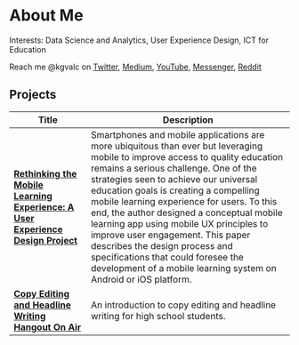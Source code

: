 <!---
- 👋 Hi, I’m @kurtvalcorza
- 👀 I’m interested in data analytics, user experience design, ICT for education
- 🌱 I’m currently learning data analytics, programming with python, and SQL for data science.
- 💞️ I’m looking to collaborate on ...
- 📫 How to reach me ...

kurtvalcorza/kurtvalcorza is a ✨ special ✨ repository because its `README.md` (this file) appears on your GitHub profile.
You can click the Preview link to take a look at your changes.
--->

# About Me

Interests:
Data Science and Analytics,
User Experience Design,
ICT for Education

Reach me @kgvalc on 
[Twitter](https://twitter.com/kgvalc),
[Medium](https://medium.com/@kgvalc),
[YouTube](https://www.youtube.com/kgvalc),
[Messenger](https://m.me/kgvalc),
[Reddit](https://www.reddit.com/user/KurtValcorza)

<!---

## Projects

### [**Rethinking the Mobile Learning Experience: A User Experience Design Project**](https://drive.google.com/file/d/0BxvZ58uMG1BIUFhHSUdlMFZ3QWM/view)
Smartphones and mobile applications are more ubiquitous than ever but leveraging mobile to improve access to quality education remains a serious challenge. One of the strategies seen to achieve our universal education goals is creating a compelling mobile learning experience for users. To this end, the author designed a conceptual mobile learning app using mobile UX principles to improve user engagement. This paper describes the design process and specifications that could foresee the development of a mobile learning system on Android or iOS platform.

### [**Copy Editing and Headline Writing Hangout On Air**](https://youtu.be/t0ShpCvFcQo)

An introduction to copy editing and headline writing for high school students.

--->

## Projects

| Title | Description |
| --- | -- |
| [**Rethinking the Mobile Learning Experience: A User Experience Design Project**](https://drive.google.com/file/d/0BxvZ58uMG1BIUFhHSUdlMFZ3QWM/view) | Smartphones and mobile applications are more ubiquitous than ever but leveraging mobile to improve access to quality education remains a serious challenge. One of the strategies seen to achieve our universal education goals is creating a compelling mobile learning experience for users. To this end, the author designed a conceptual mobile learning app using mobile UX principles to improve user engagement. This paper describes the design process and specifications that could foresee the development of a mobile learning system on Android or iOS platform. |
| [**Copy Editing and Headline Writing Hangout On Air**](https://youtu.be/t0ShpCvFcQo) | An introduction to copy editing and headline writing for high school students. |